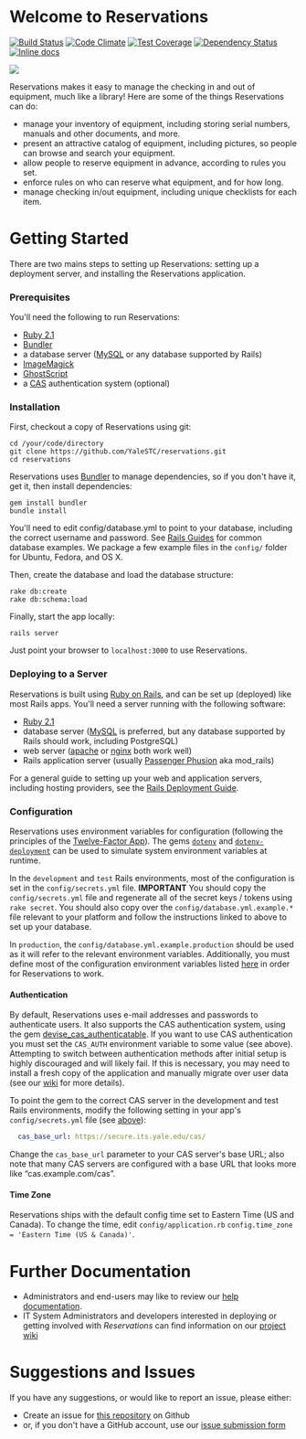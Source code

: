 # Welcome to Reservations

[![Build Status](https://travis-ci.org/YaleSTC/reservations.svg)](https://travis-ci.org/YaleSTC/reservations)
[![Code Climate](https://codeclimate.com/github/YaleSTC/reservations/badges/gpa.svg)](https://codeclimate.com/github/YaleSTC/reservations)
[![Test Coverage](https://codeclimate.com/github/YaleSTC/reservations/badges/coverage.svg)](https://codeclimate.com/github/YaleSTC/reservations)
[![Dependency Status](https://gemnasium.com/YaleSTC/reservations.svg)](https://gemnasium.com/YaleSTC/reservations)
[![Inline docs](http://inch-ci.org/github/yalestc/reservations.svg?branch=master&style=flat)](http://inch-ci.org/github/yalestc/reservations)

![](http://yalestc.github.io/reservations/screenshot.png)

Reservations makes it easy to manage the checking in and out of equipment, much like a library! Here are some of the things Reservations can do:

* manage your inventory of equipment, including storing serial numbers, manuals and other documents, and more.
* present an attractive catalog of equipment, including pictures, so people can browse and search your equipment.
* allow people to reserve equipment in advance, according to rules you set.
* enforce rules on who can reserve what equipment, and for how long.
* manage checking in/out equipment, including unique checklists for each item.

Getting Started
===============

There are two mains steps to setting up Reservations: setting up a deployment server, and installing the Reservations application.

### Prerequisites
You'll need the following to run Reservations:
* [Ruby 2.1](http://www.ruby-lang.org/)
* [Bundler](http://bundler.io/)
* a database server ([MySQL](http://www.mysql.com/) or any database supported by Rails)
* [ImageMagick](http://www.imagemagick.org/script/index.php)
* [GhostScript](http://www.ghostscript.com/)
* a [CAS](http://www.jasig.org/cas) authentication system (optional)

### Installation
First, checkout a copy of Reservations using git:

```
cd /your/code/directory
git clone https://github.com/YaleSTC/reservations.git
cd reservations
```

Reservations uses [Bundler](http://gembundler.com/) to manage dependencies, so if you don't have it, get it, then install dependencies:

```
gem install bundler
bundle install
```

You'll need to edit config/database.yml to point to your database, including the correct username and password. See [Rails Guides](http://guides.rubyonrails.org/configuring.html#configuring-a-database) for common database examples. We package a few example files in the ```config/``` folder for Ubuntu, Fedora, and OS X.

Then, create the database and load the database structure:

```
rake db:create
rake db:schema:load
```

Finally, start the app locally:

```rails server```

Just point your browser to ```localhost:3000``` to use Reservations.

### Deploying to a Server

Reservations is built using [Ruby on Rails](http://rubyonrails.org/), and can be set up (deployed) like most Rails apps. You'll need a server running with the following software:

* [Ruby 2.1](http://www.ruby-lang.org/)
* database server ([MySQL](http://www.mysql.com/) is preferred, but any database supported by Rails should work, including PostgreSQL)
* web server ([apache](http://apache.org/) or [nginx](http://wiki.nginx.org/Main) both work well)
* Rails application server (usually [Passenger Phusion](http://www.modrails.com/) aka mod_rails)

For a general guide to setting up your web and application servers, including hosting providers, see the [Rails Deployment Guide](http://rubyonrails.org/deploy/).

### Configuration
Reservations uses environment variables for configuration (following the principles of the [Twelve-Factor App](http://12factor.net/config)). The gems [`dotenv`](https://github.com/bkeepers/dotenv) and [`dotenv-deployment`](https://github.com/bkeepers/dotenv-deployment) can be used to simulate system environment variables at runtime.

In the `development` and `test` Rails environments, most of the configuration is set in the `config/secrets.yml` file. **IMPORTANT** You should copy the `config/secrets.yml` file and regenerate all of the secret keys / tokens using `rake secret`. You should also copy over the `config/database.yml.example.*` file relevant to your platform and follow the instructions linked to above to set up your database.

In `production`, the `config/database.yml.example.production` should be used as it will refer to the relevant environment variables. Additionally, you must define most of the configuration environment variables listed [here](https://github.com/YaleSTC/reservations/wiki/Configuration) in order for Reservations to work.

#### Authentication
By default, Reservations uses e-mail addresses and passwords to authenticate users. It also supports the CAS authentication system, using the gem [devise_cas_authenticatable](https://github.com/nbudin/devise_cas_authenticatable). If you want to use CAS authentication you must set the `CAS_AUTH` environment variable to some value (see above). Attempting to switch between authentication methods after initial setup is highly discouraged and will likely fail. If this is necessary, you may need to install a fresh copy of the application and manually migrate over user data (see our [wiki](https://github.com/YaleSTC/reservations/wiki/Authentication) for more details).

To point the gem to the correct CAS server in the development and test Rails environments, modify the following setting in your app's `config/secrets.yml` file (see [above](#configuration)):
```yaml
  cas_base_url: https://secure.its.yale.edu/cas/
```
Change the `cas_base_url` parameter to your CAS server's base URL; also note that many CAS servers are configured with a base URL that looks more like “cas.example.com/cas”.

#### Time Zone
Reservations ships with the default config time set to Eastern Time (US and Canada). To change the time, edit `config/application.rb`
`config.time_zone = 'Eastern Time (US & Canada)'`.


Further Documentation
==================
* Administrators and end-users may like to review our [help documentation](https://yalestc.github.io/reservations).
* IT System Administrators and developers interested in deploying or getting involved with *Reservations* can find information on our [project wiki](https://github.com/YaleSTC/reservations/wiki)

Suggestions and Issues
======================

If you have any suggestions, or would like to report an issue, please either:
* Create an issue for [this repository](https://github.com/YaleSTC/reservations/) on Github
* or, if you don't have a GitHub account, use our [issue submission form](https://docs.google.com/a/yale.edu/spreadsheet/viewform?formkey=dE8zTFprNVB4RTAwdURhWEVTTlpDQVE6MQ#gid=0)

